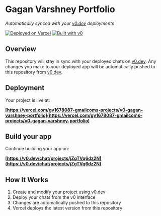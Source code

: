 # Gagan Varshney Portfolio

*Automatically synced with your [v0.dev](https://v0.dev) deployments*

[![Deployed on Vercel](https://img.shields.io/badge/Deployed%20on-Vercel-black?style=for-the-badge&logo=vercel)](https://vercel.com/gv1678087-gmailcoms-projects/v0-gagan-varshney-portfolio)
[![Built with v0](https://img.shields.io/badge/Built%20with-v0.dev-black?style=for-the-badge)](https://v0.dev/chat/projects/jZgTVq6dz2N)

## Overview

This repository will stay in sync with your deployed chats on [v0.dev](https://v0.dev).
Any changes you make to your deployed app will be automatically pushed to this repository from [v0.dev](https://v0.dev).

## Deployment

Your project is live at:

**[https://vercel.com/gv1678087-gmailcoms-projects/v0-gagan-varshney-portfolio](https://vercel.com/gv1678087-gmailcoms-projects/v0-gagan-varshney-portfolio)**

## Build your app

Continue building your app on:

**[https://v0.dev/chat/projects/jZgTVq6dz2N](https://v0.dev/chat/projects/jZgTVq6dz2N)**

## How It Works

1. Create and modify your project using [v0.dev](https://v0.dev)
2. Deploy your chats from the v0 interface
3. Changes are automatically pushed to this repository
4. Vercel deploys the latest version from this repository